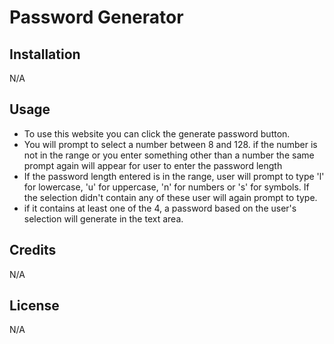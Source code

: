 # Password Generator

## Installation
N/A

## Usage
- To use this website you can click the generate password button.
- You will prompt to select a number between 8 and 128. if the number is not in the range or you enter something other than a number the same prompt again will appear for user to enter the password length
- If the password length entered is in the range, user will prompt to type 'l' for lowercase, 'u' for uppercase, 'n' for numbers or 's' for symbols. If the selection didn't contain any of these user will again prompt to  type.
- if it contains at least one of the 4, a password based on the user's selection will generate in the text area.

## Credits
N/A

## License
N/A
